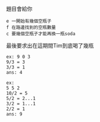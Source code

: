 題目會給你
```
e 一開始有幾個空瓶子
f 在路邊找到的空瓶數量
c 要幾個空瓶子才能再換一瓶soda
```

最後要求出在這期間Tim到底喝了幾瓶  
```
ex: 9 0 3
9/3 = 3
3/3 = 1
ans: 4
```
```
ex:
5 5 2
10/2 = 5 
5/2 = 2...1
3/2 = 1...1
2/2 = 1
ans: 9
```
